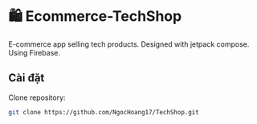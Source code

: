 # 🛍️ Ecommerce-TechShop

E-commerce app selling tech products.
Designed with jetpack compose.
Using Firebase.

## Cài đặt

Clone repository:
```bash
git clone https://github.com/NgocHoang17/TechShop.git

